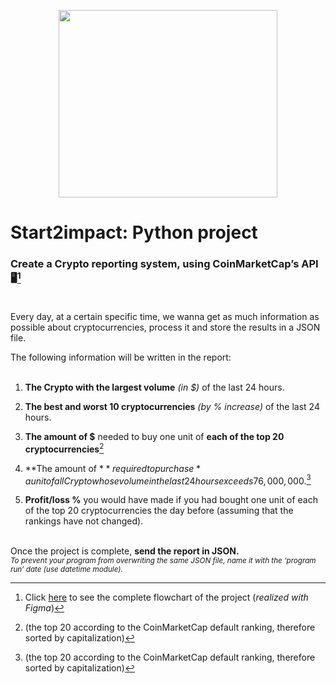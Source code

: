 <p align="center">
<img src="https://user-images.githubusercontent.com/91788111/187063710-e977356b-a0ec-4f89-85f1-db087101ff3d.jpg" width="350" height="300"/>
</p>


# Start2impact: Python project
### Create a Crypto reporting system, using CoinMarketCap’s API :desktop_computer:[^1]<br /><br />

Every day, at a certain specific time, we wanna get as much information as possible about cryptocurrencies, process it and store the results in a JSON file.

The following information will be written in the report:<br /><br />

1) **The Crypto with the largest volume** *(in $)* of the last 24 hours.

2) **The best and worst 10 cryptocurrencies** *(by % increase)* of the last 24 hours.

3) **The amount of $** needed to buy one unit of **each of the top 20 cryptocurrencies**[^2]

4) **The amount of $** required to purchase *a unit of all Crypto whose volume in the last 24 hours exceeds 76,000,000$.[^2]

5) **Profit/loss %** you would have made if you had bought one unit of each of the top 20 cryptocurrencies the day before (assuming that the rankings have not changed).<br /><br />




Once the project is complete, **send the report in JSON.**<br />
<sub>*To prevent your program from overwriting the same JSON file, name it with the ‘program run’ date (use datetime module).*</sub>




[^1]: Click [here](https://www.figma.com/file/JlmizyQeC6dW1Y5WetGrlU/Python-Project%3A-Flowchart?node-id=0%3A1) to see the complete flowchart of the project (*realized with Figma*)
[^2]: (the top 20 according to the CoinMarketCap default ranking, therefore sorted by capitalization)
